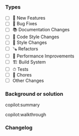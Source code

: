 ### Types

<!-- Please delete this line and the unselected items below to keep the PR description clean -->

- [ ] 🎉 New Features
- [ ] 🐛 Bug Fixes
- [ ] 📚 Documentation Changes
- [ ] 💄 Code Style Changes
- [ ] 💄 Style Changes
- [ ] 🪚 Refactors
- [ ] 🚀 Performance Improvements
- [ ] 🏗️ Build System
- [ ] ⏱ Tests
- [ ] 🧹 Chores
- [ ] Other Changes

### Background or solution

<!-- Copilot for PRs will automatically generate a PR-based summary and detailed revisions here, which can be further supplemented later -->
<!-- Copilot for PRs 会在这里了自动生成基于 PR 的总结以及详细修改，可在后面补充进一步内容 -->

copilot:summary

copilot:walkthrough

<!-- Additional content -->
<!-- 补充额外内容 -->

### Changelog
